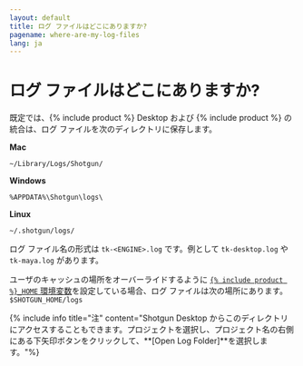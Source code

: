 ```yaml
---
layout: default
title: ログ ファイルはどこにありますか?
pagename: where-are-my-log-files
lang: ja
---
```


# ログ ファイルはどこにありますか?

既定では、{% include product %} Desktop および {% include product %} の統合は、ログ ファイルを次のディレクトリに保存します。

**Mac**

`~/Library/Logs/Shotgun/`

**Windows**

`%APPDATA%\Shotgun\logs\`

**Linux**

`~/.shotgun/logs/`

ログ ファイル名の形式は `tk-<ENGINE>.log` です。例として `tk-desktop.log` や `tk-maya.log` があります。

ユーザのキャッシュの場所をオーバーライドするように [`{% include product %}_HOME` 環境変数](http://developer.shotgunsoftware.com/tk-core/utils.html#localfilestoragemanager)を設定している場合、ログ ファイルは次の場所にあります。`$SHOTGUN_HOME/logs`

{% include info title="注" content="Shotgun Desktop からこのディレクトリにアクセスすることもできます。プロジェクトを選択し、プロジェクト名の右側にある下矢印ボタンをクリックして、**[Open Log Folder]**を選択します。"%}
